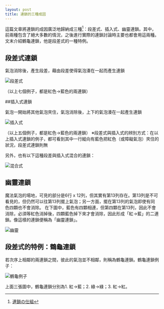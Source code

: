 ```yaml
---
layout: post
title: 連鎖的三種成因
---
```


這篇文章將連鎖的成因廣泛地歸納成三種[^1]：段差式、插入式、幽靈連鎖。其中，前兩種包含了絕大多數的情況，之後進行實際的連鎖討論時主要也都會用這兩種。
文末介紹鶴龜連鎖，他是段差式的一種特例。

## 段差式連鎖

氣泡消除後，產生段差，藉由段差使得氣泡湊在一起而產生連鎖

![段差式](https://i.imgur.com/kT4eths.jpg)

（以上七個例子，都是紅色→藍色的兩連鎖）

##插入式連鎖

氣泡一開始將其他氣泡夾住，氣泡消除後，上下的氣泡湊在一起產生連鎖

![插入式](https://i.imgur.com/3Teqcld.jpg)

（以上五個例子，都是紅色→藍色的兩連鎖）
※段差式與插入式的辨別方式：在以上插入式連鎖的例子，都可看到其中一行縱向有藍色把紅色（或障礙氣泡）夾住的狀況，段差式連鎖則無

另外，也有以下這種段差與插入式混合的連鎖：

![混合式](https://i.imgur.com/FX4iFKh.jpg)

## 幽靈連鎖

魔法氣泡的場地，可見的部分是6行 x 12列，但其實有第13列存在。第13列是不可看見的，但仍然可以往第13列擺上氣泡；另一方面，擺在第13列的氣泡即使有同色四顆也不會消除。
在下圖中，藍色有四顆相連，但第四顆在第13列，因此不會消除，必須等紅色消掉後，四顆藍色掉下來才會消除，因此形成「紅→藍」的二連鎖。像這樣的連鎖便稱為「幽靈連鎖」。

![幽靈](https://i.imgur.com/UN10xCF.jpg)

## 段差式的特例：鶴龜連鎖

若次序上相鄰的兩連鎖之間，彼此的氣泡並不相鄰，則稱為鶴龜連鎖。鶴龜連鎖例子：

![鶴龜例子](https://i.imgur.com/F8kKvLI.jpg)

上面三張圖中，鶴龜連鎖分別為1. 紅→藍；2. 綠→綠；3. 紅→紅。

[^1]: [連鎖の仕組](http://alg-d.com/game/puyo/chain12.html)
